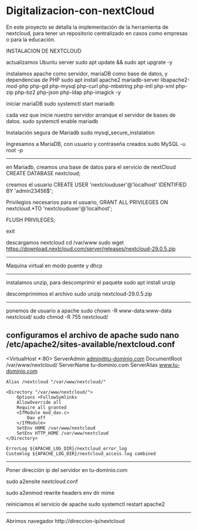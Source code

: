 # Digitalizacion-con-nextCloud
En este proyecto se detalla la implementación de la herramienta de nextcloud, para tener un repositorio centralizado en casos como empresas o para la educación. 

INSTALACION DE NEXTCLOUD

actualizamos Ubuntu server
sudo apt update && sudo apt upgrate -y

instalamos apache como servidor, mariaDB como base de datos, y dependencias de PHP
sudo apt install apache2 mariadb-server libapache2-mod-php php-gd php-mysql php-curl php-mbstring php-intl php-xml php-zip php-bz2 php-json php-ldap php-imagick -y

iniciar mariaDB
sudo systemctl start mariadb

cada vez que inicie nuestro servidor arranque el servidor de bases de datos.
sudo systemctl enable mariadb

Instalación segura de Mariadb
sudo mysql_secure_instalation

Ingresamos a MariaDB, con usuario y contraseña creados
sudo MySQL -u root -p

----------------------------------------------------------

en Mariadb, creamos una base de datos para el servicio de nextCloud
CREATE DATABASE nextcloud;

creamos el usuario
CREATE USER 'nextclouduser'@'localhost' IDENTIFIED BY 'admin23456$';

Privilegios necesarios para el usuario,
GRANT ALL PRIVILEGES ON nextcloud.*TO 'nextclouduser'@'localhost';

FLUSH PRIVILEGES;

exit

descargamos nextcloud
cd /var/www
sudo wget https://download.nextcloud.com/server/releases/nextcloud-29.0.5.zip

----------------------------------------------------------

Maquina virtual en modo puente y dhcp


----------------------------------------------------------


instalamos unzip, para descomprimir el paquete
sudo apt install unzip

descomprimimos el archivo
sudo unzip nextcloud-29.0.5.zip

----------------------------------------------------------
ponemos de usuario a apache
sudo chown -R www-data:www-data nextcloud/
sudo chmod -R 755 nextcloud/

configuramos el archivo de apache
sudo nano /etc/apache2/sites-available/nextcloud.conf
----------------------------------------------------------

<VirtualHost *:80>
	ServerAdmin admin@tu-dominio.com
	DocumentRoot /var/www/nextcloud/
	ServerName tu-dominio.com
	ServerAlias www.tu-dominio.com

	Alias /nextcloud "/var/www/nextcloud/"

	<Directory "/var/www/nextcloud/">
		Options +FollowSymlinks
		AllowOverride all
		Require all granted
		<IfModule mod_dav.c>
			Dav off
		</IfModule>
		SetEnv HOME /var/www/nextcloud
		SetEnv HTTP_HOME /var/www/nextcloud
	</Directory>

	ErrorLog ${APACHE_LOG_DIR}/nextcloud_error_log
	Customlog ${APACHE_LOG_DIR}/nextcloud_access.log combined

------------------------------------------------------------------

 
Poner dirección ip del servidor en tu-dominio.com

sudo a2ensite nextcloud.conf

sudo a2enmod rewrite headers env dir mime

reiniciamos el servicio de apache
sudo systemctl restart apache2

------------------------------------------------------------------
Abrimos navegador http://direccion-ip/nextcloud
